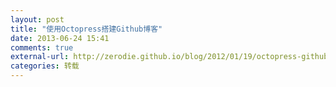 ```yaml
---
layout: post
title: "使用Octopress搭建Github博客"
date: 2013-06-24 15:41
comments: true
external-url: http://zerodie.github.io/blog/2012/01/19/octopress-github-pages/
categories: 转载
---
```

